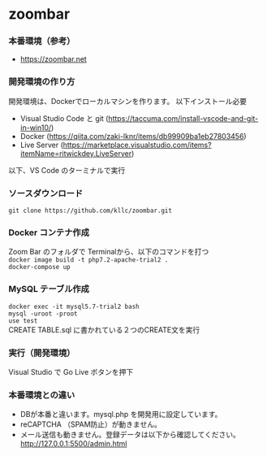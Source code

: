 # zoombar

### 本番環境（参考）
- https://zoombar.net

### 開発環境の作り方
開発環境は、Dockerでローカルマシンを作ります。
以下インストール必要
- Visual Studio Code と git (https://taccuma.com/install-vscode-and-git-in-win10/)<br>
- Docker  (https://qiita.com/zaki-lknr/items/db99909ba1eb27803456)<br>
- Live Server (https://marketplace.visualstudio.com/items?itemName=ritwickdey.LiveServer)<br>

以下、VS Code のターミナルで実行

### ソースダウンロード
`git clone https://github.com/kllc/zoombar.git`

### Docker コンテナ作成
Zoom Bar のフォルダで Terminalから、以下のコマンドを打つ<br>
`docker image build -t php7.2-apache-trial2 .` <br>
`docker-compose up`

### MySQL テーブル作成
`docker exec -it mysql5.7-trial2 bash`<br>
`mysql -uroot -proot`<br>
`use test`<br>
CREATE TABLE.sql に書かれている２つのCREATE文を実行

### 実行（開発環境）
Visual Studio で Go Live ボタンを押下

### 本番環境との違い
- DBが本番と違います。mysql.php を開発用に設定しています。
- reCAPTCHA （SPAM防止）が動きません。
- メール送信も動きません。登録データは以下から確認してください。
http://127.0.0.1:5500/admin.html
